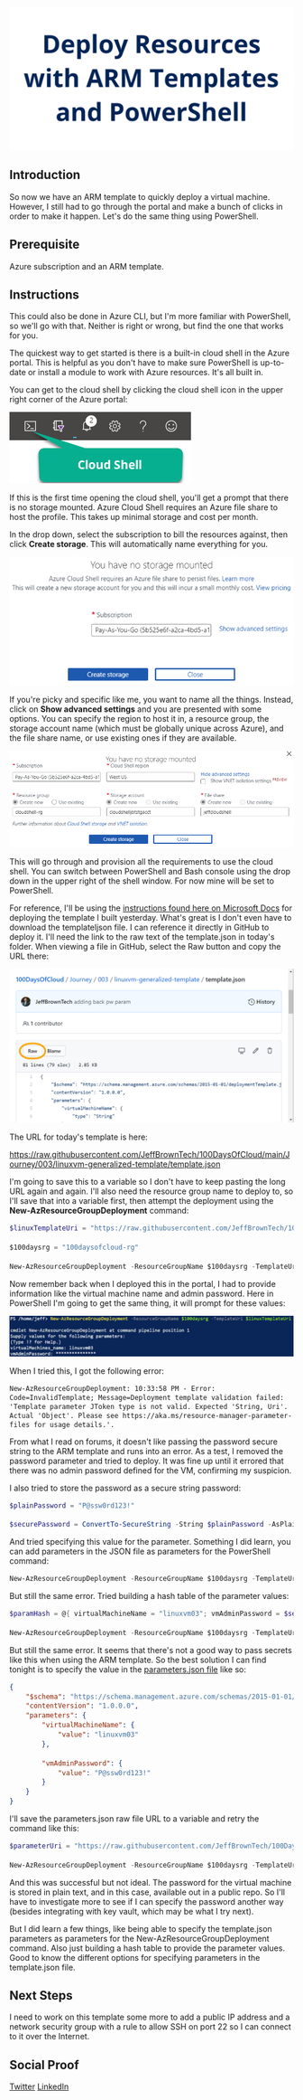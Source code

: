 ![banner](./img/banner.png)

## Introduction

So now we have an ARM template to quickly deploy a virtual machine. However, I still had to go through the portal and make a bunch of clicks in order to make it happen. Let's do the same thing using PowerShell.

## Prerequisite

Azure subscription and an ARM template.

## Instructions

This could also be done in Azure CLI, but I'm more familiar with PowerShell, so we'll go with that. Neither is right or wrong, but find the one that works for you.

The quickest way to get started is there is a built-in cloud shell in the Azure portal. This is helpful as you don't have to make sure PowerShell is up-to-date or install a module to work with Azure resources. It's all built in.

You can get to the cloud shell by clicking the cloud shell icon in the upper right corner of the Azure portal:

![Cloud Shell icon](./img/cloudshellicon.png)

If this is the first time opening the cloud shell, you'll get a prompt that there is no storage mounted. Azure Cloud Shell requires an Azure file share to host the profile. This takes up minimal storage and cost per month.

In the drop down, select the subscription to bill the resources against, then click **Create storage**. This will automatically name everything for you.

![Default create storage for cloud shell](./img/defaultcreatestorage.png)

If you're picky and specific like me, you want to name all the things. Instead, click on **Show advanced settings** and you are presented with some options. You can specify the region to host it in, a resource group, the storage account name (which must be globally unique across Azure), and the file share name, or use existing ones if they are available.

![Advanced create storage options for cloud shell](./img/advancedcreatestorage.png)

This will go through and provision all the requirements to use the cloud shell. You can switch between PowerShell and Bash console using the drop down in the upper right of the shell window. For now mine will be set to PowerShell.

For reference, I'll be using the [instructions found here on Microsoft Docs](https://docs.microsoft.com/en-us/azure/azure-resource-manager/templates/deploy-powershell) for deploying the template I built yesterday. What's great is I don't even have to download the templateljson file. I can reference it directly in GitHub to deploy it. I'll need the link to the raw text of the template.json in today's folder. When viewing a file in GitHub, select the Raw button and copy the URL there:

![GitHub View Raw File Content](./img/GitHubRawText.png)

The URL for today's template is here:

https://raw.githubusercontent.com/JeffBrownTech/100DaysOfCloud/main/Journey/003/linuxvm-generalized-template/template.json

I'm going to save this to a variable so I don't have to keep pasting the long URL again and again. I'll also need the resource group name to deploy to, so I'll save that into a variable first, then attempt the deployment using the **New-AzResourceGroupDeployment** command:

```powershell
$linuxTemplateUri = "https://raw.githubusercontent.com/JeffBrownTech/100DaysOfCloud/main/Journey/003/linuxvm-generalized-template/template.json"

$100daysrg = "100daysofcloud-rg"

New-AzResourceGroupDeployment -ResourceGroupName $100daysrg -TemplateUri $linuxTemplateUri
```

Now remember back when I deployed this in the portal, I had to provide information like the virtual machine name and admin password. Here in PowerShell I'm going to get the same thing, it will prompt for these values:

![Deployment prompting for parameter values](./img/deploymentParameterPrompt.png)

When I tried this, I got the following error:

```
New-AzResourceGroupDeployment: 10:33:58 PM - Error: Code=InvalidTemplate; Message=Deployment template validation failed: 'Template parameter JToken type is not valid. Expected 'String, Uri'. Actual 'Object'. Please see https://aka.ms/resource-manager-parameter-files for usage details.'.
```

From what I read on forums, it doesn't like passing the password secure string to the ARM template and runs into an error. As a test, I removed the password parameter and tried to deploy. It was fine up until it errored that there was no admin password defined for the VM, confirming my suspicion.

I also tried to store the password as a secure string password:

```powershell
$plainPassword = "P@ssw0rd123!"

$securePassword = ConvertTo-SecureString -String $plainPassword -AsPlainText -Force
```

And tried specifying this value for the parameter. Something I did learn, you can add parameters in the JSON file as parameters for the PowerShell command:

```powershell
New-AzResourceGroupDeployment -ResourceGroupName $100daysrg -TemplateUri $linuxTemplateUri -virtualMachineName "linuxvm03" -vmAdminPassword $securePassword
```

But still the same error. Tried building a hash table of the parameter values:

```powershell
$paramHash = @{ virtualMachineName = "linuxvm03"; vmAdminPassword = $securePassword }

New-AzResourceGroupDeployment -ResourceGroupName $100daysrg -TemplateUri $linuxTemplateUri -TemplateParameterObject $paramHash
```

But still the same error. It seems that there's not a good way to pass secrets like this when using the ARM template. So the best solution I can find tonight is to specify the value in the [parameters.json file](https://raw.githubusercontent.com/JeffBrownTech/100DaysOfCloud/main/Journey/003/linuxvm-generalized-template/parameters.json) like so:

```json
{
    "$schema": "https://schema.management.azure.com/schemas/2015-01-01/deploymentParameters.json#",
    "contentVersion": "1.0.0.0",
    "parameters": {
        "virtualMachineName": {
            "value": "linuxvm03"
        },

        "vmAdminPassword": {
            "value": "P@ssw0rd123!"
        }
    }
}
```

I'll save the parameters.json raw file URL to a variable and retry the command like this:

```powershell
$parameterUri = "https://raw.githubusercontent.com/JeffBrownTech/100DaysOfCloud/main/Journey/003/linuxvm-generalized-template/parameters.json"

New-AzResourceGroupDeployment -ResourceGroupName $100daysrg -TemplateUri $linuxTemplateUri -TemplateParameterUri $parameterUri
```

And this was successful but not ideal. The password for the virtual machine is stored in plain text, and in this case, available out in a public repo. So I'll have to investigate more to see if I can specify the password another way (besides integrating with key vault, which may be what I try next).

But I did learn a few things, like being able to specify the template.json parameters as parameters for the New-AzResourceGroupDeployment command. Also just building a hash table to provide the parameter values. Good to know the different options for specifying parameters in the template.json file.

## Next Steps

I need to work on this template some more to add a public IP address and a network security group with a rule to allow SSH on port 22 so I can connect to it over the Internet.

## Social Proof

[Twitter](https://twitter.com/JeffWBrown/status/1298804006148378624?s=20)
[LinkedIn](https://www.linkedin.com/posts/jeffwaynebrown_jeffbrowntech100daysofcloud-activity-6704569874859081728-0Z64)
